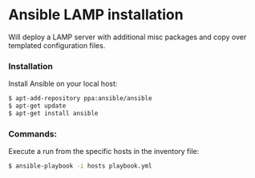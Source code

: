 # Ansible LAMP installation

Will deploy a LAMP server with additional misc packages and copy over templated configuration files. 

### Installation

Install Ansible on your local host:

```sh
$ apt-add-repository ppa:ansible/ansible
$ apt-get update
$ apt-get install ansible
```

### Commands:

Execute a run from the specific hosts in the inventory file:

```sh
$ ansible-playbook -i hosts playbook.yml
```
